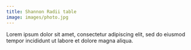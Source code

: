 ```yaml
---
title: Shannon Radii table
image: images/photo.jpg
---
```


Lorem ipsum dolor sit amet, consectetur adipiscing elit, sed do eiusmod tempor incididunt ut labore et dolore magna aliqua.
